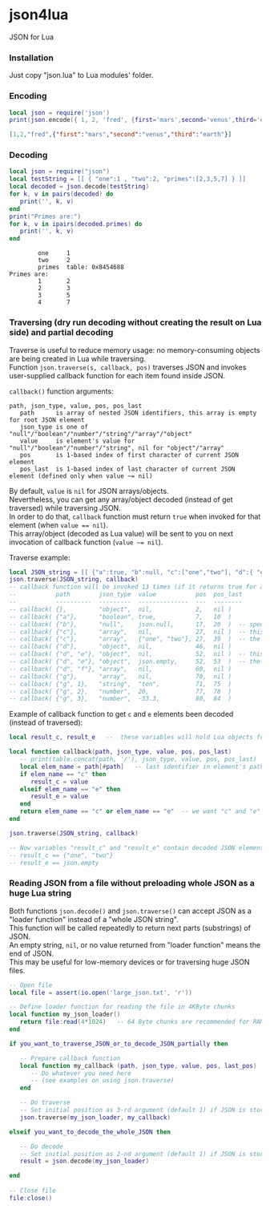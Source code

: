 # json4lua
JSON for Lua

### Installation
Just copy "json.lua" to Lua modules' folder.


### Encoding

```lua
local json = require('json')
print(json.encode({ 1, 2, 'fred', {first='mars',second='venus',third='earth'} }))
```
```json
[1,2,"fred",{"first":"mars","second":"venus","third":"earth"}]
```

### Decoding

```lua
local json = require("json")
local testString = [[ { "one":1 , "two":2, "primes":[2,3,5,7] } ]]
local decoded = json.decode(testString)
for k, v in pairs(decoded) do
   print('', k, v)
end
print("Primes are:")
for k, v in ipairs(decoded.primes) do
   print('', k, v)
end
```
```
        one     1
        two     2
        primes  table: 0x8454688
Primes are:
        1       2
        2       3
        3       5
        4       7
```

### Traversing (dry run decoding without creating the result on Lua side) and partial decoding

Traverse is useful to reduce memory usage: no memory-consuming objects are being created in Lua while traversing.  
Function `json.traverse(s, callback, pos)` traverses JSON and invokes user-supplied callback function for each item found inside JSON.  

`callback()` function arguments:
```
path, json_type, value, pos, pos_last
   path      is array of nested JSON identifiers, this array is empty for root JSON element
   json_type is one of "null"/"boolean"/"number"/"string"/"array"/"object"
   value     is element's value for "null"/"boolean"/"number"/"string", nil for "object"/"array"
   pos       is 1-based index of first character of current JSON element
   pos_last  is 1-based index of last character of current JSON element (defined only when value ~= nil)
```
By default, `value` is `nil` for JSON arrays/objects.  
Nevertheless, you can get any array/object decoded (instead of get traversed) while traversing JSON.  
In order to do that, `callback` function must return `true` when invoked for that element (when `value == nil`).  
This array/object (decoded as Lua value) will be sent to you on next invocation of callback function (`value ~= nil`).

Traverse example:

```lua
local JSON_string = [[ {"a":true, "b":null, "c":["one","two"], "d":{ "e":{}, "f":[] }, "g":["ten",20,-33.3] } ]]
json.traverse(JSON_string, callback)
-- callback function will be invoked 13 times (if it returns true for array "c" and object "e"):
--           path        json_type  value           pos  pos_last
--           ----------  ---------  --------------  ---  --------
-- callback( {},         "object",  nil,            2,   nil )
-- callback( {"a"},      "boolean", true,           7,   10  )
-- callback( {"b"},      "null",    json.null,      17,  20  )  -- special Lua value for JSON null
-- callback( {"c"},      "array",   nil,            27,  nil )  -- this callback returned true (user wants to decode this array)
-- callback( {"c"},      "array",   {"one", "two"}, 27,  39  )  -- the next invocation brings the result of decoding (value ~= nil)
-- callback( {"d"},      "object",  nil,            46,  nil )
-- callback( {"d", "e"}, "object",  nil,            52,  nil )  -- this callback returned true (user wants to decode this object)
-- callback( {"d", "e"}, "object",  json.empty,     52,  53  )  -- the next invocation brings the result of decoding (special Lua value for empty JSON object)
-- callback( {"d", "f"}, "array",   nil,            60,  nil )
-- callback( {"g"},      "array",   nil,            70,  nil )
-- callback( {"g", 1},   "string",  "ten",          71,  75  )
-- callback( {"g", 2},   "number",  20,             77,  78  )
-- callback( {"g", 3},   "number",  -33.3,          80,  84  )
```

Example of callback function to get `c` and `e` elements been decoded (instead of traversed):

```lua
local result_c, result_e   --  these variables will hold Lua objects for JSON elements "c" and "e"

local function callback(path, json_type, value, pos, pos_last)
   -- print(table.concat(path, '/'), json_type, value, pos, pos_last)
   local elem_name = path[#path]   -- last identifier in element's path
   if elem_name == "c" then 
      result_c = value
   elseif elem_name == "e" then 
      result_e = value
   end
   return elem_name == "c" or elem_name == "e"  -- we want "c" and "e" to be decoded instead of be traversed
end

json.traverse(JSON_string, callback)

-- Now variables "result_c" and "result_e" contain decoded JSON elements "c" and "e"
-- result_c == {"one", "two"}
-- result_e == json.empty
```

### Reading JSON from a file without preloading whole JSON as a huge Lua string

Both functions `json.decode()` and `json.traverse()` can accept JSON as a "loader function" instead of a "whole JSON string".  
This function will be called repeatedly to return next parts (substrings) of JSON.  
An empty string, `nil`, or no value returned from "loader function" means the end of JSON.  
This may be useful for low-memory devices or for traversing huge JSON files.

```lua
-- Open file
local file = assert(io.open('large_json.txt', 'r'))

-- Define loader function for reading the file in 4KByte chunks
local function my_json_loader()
   return file:read(4*1024)   -- 64 Byte chunks are recommended for RAM-restricted devices
end

if you_want_to_traverse_JSON_or_to_decode_JSON_partially then

   -- Prepare callback function
   local function my_callback (path, json_type, value, pos, last_pos)
      -- Do whatever you need here
      -- (see examples on using json.traverse)
   end

   -- Do traverse
   -- Set initial position as 3-rd argument (default 1) if JSON is stored not from the beginning of your file
   json.traverse(my_json_loader, my_callback)

elseif you_want_to_decode_the_whole_JSON then

   -- Do decode
   -- Set initial position as 2-nd argument (default 1) if JSON is stored not from the beginning of your file
   result = json.decode(my_json_loader)

end
   
-- Close file
file:close()
```
